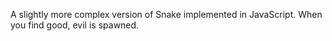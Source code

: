 A slightly more complex version of Snake implemented in JavaScript.
When you find good, evil is spawned.
